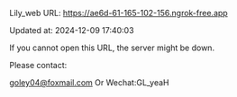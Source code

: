 Lily_web URL: https://ae6d-61-165-102-156.ngrok-free.app

Updated at: 2024-12-09 17:40:03

If you cannot open this URL, the server might be down.

Please contact: 

goley04@foxmail.com Or Wechat:GL_yeaH